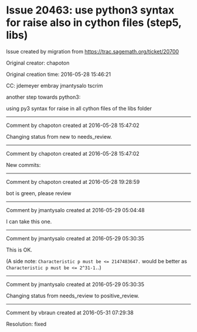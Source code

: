 # Issue 20463: use python3 syntax for raise also in cython files (step5, libs)

Issue created by migration from https://trac.sagemath.org/ticket/20700

Original creator: chapoton

Original creation time: 2016-05-28 15:46:21

CC:  jdemeyer embray jmantysalo tscrim

another step towards python3:

using py3 syntax for raise in all cython files of the libs folder


---

Comment by chapoton created at 2016-05-28 15:47:02

Changing status from new to needs_review.


---

Comment by chapoton created at 2016-05-28 15:47:02

New commits:


---

Comment by chapoton created at 2016-05-28 19:28:59

bot is green, please review


---

Comment by jmantysalo created at 2016-05-29 05:04:48

I can take this one.


---

Comment by jmantysalo created at 2016-05-29 05:30:35

This is OK.

(A side note: `Characteristic p must be <= 2147483647.` would be better as `Characteristic p must be <= 2^31-1.`.)


---

Comment by jmantysalo created at 2016-05-29 05:30:35

Changing status from needs_review to positive_review.


---

Comment by vbraun created at 2016-05-31 07:29:38

Resolution: fixed
